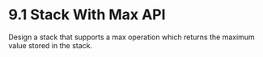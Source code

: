 # 9.1 Stack With Max API
Design a stack that supports a max operation which returns the maximum value stored in the stack.